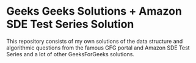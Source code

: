 # Geeks Geeks Solutions + Amazon SDE Test Series Solution
This repository consists of my own solutions of the data structure and algorithmic questions from the famous GFG portal and Amazon SDE Test Series and a lot of other GeeksForGeeks solutions.

